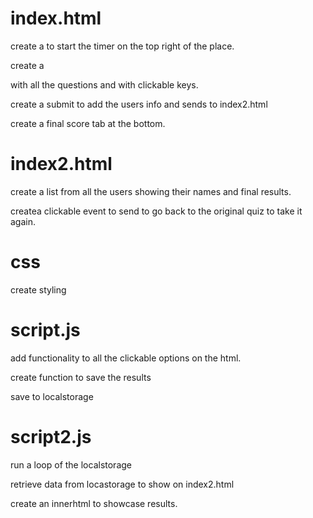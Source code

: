 # index.html
create a <buttom> to start the timer on the top right of the place. 

create a <div> with all the questions and with clickable keys.

create a submit <buttom> to add the users info and sends to index2.html

create a final score tab at the bottom.


# index2.html
 create a list  from all the users showing their names and final results.

createa clickable event to send to go back to the original quiz to take it again.

# css
 create styling

 # script.js

 add functionality to all the clickable  options on the html.

 create function to save  the results

 save to localstorage

 # script2.js

 run a loop of the localstorage 

 retrieve data from locastorage to show on index2.html

 create an innerhtml to showcase results.

